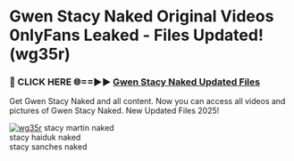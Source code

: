# Gwen Stacy Naked Original Videos 0nlyFans Leaked - Files Updated! (wg35r)

<h3>🔴 CLICK HERE 🌐==►► <a href="https://tinyurl.com/yckcrads" rel="nofollow">Gwen Stacy Naked Updated Files</a></h3>

Get Gwen Stacy Naked and all content. Now you can access all videos and pictures of Gwen Stacy Naked. New Updated Files 2025!

[![wg35r](https://i.imgur.com/hpKpOFt.gif)](https://tinyurl.com/yckcrads)
stacy martin naked<br>
stacy haiduk naked<br>
stacy sanches naked